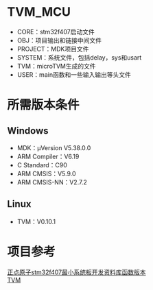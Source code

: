 # TVM_MCU
+ CORE：stm32f407启动文件
+ OBJ：项目输出和链接中间文件
+ PROJECT：MDK项目文件
+ SYSTEM：系统文件，包括delay，sys和usart
+ TVM：microTVM生成的文件
+ USER：main函数和一些输入输出等头文件
# 所需版本条件
## Windows
+ MDK：μVersion V5.38.0.0
+ ARM Compiler：V6.19
+ C Standard：C90
+ ARM CMSIS：V5.9.0
+ ARM CMSIS-NN：V2.7.2
## Linux
+ TVM：V0.10.1
# 项目参考
[正点原子stm32f407最小系统板开发资料库函数版本](http://47.111.11.73/docs/boards/stm32/zdyz_stm32f407_mini_sysboard.html)  
[TVM](https://github.com/apache/tvm.git)
